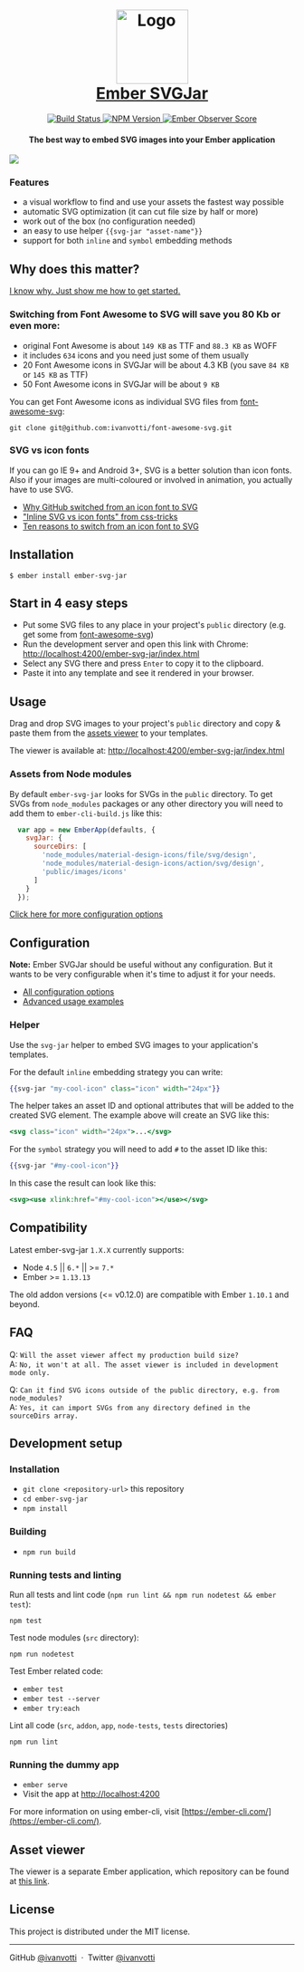 <h1 align="center">
  <img src="https://cdn.rawgit.com/ivanvotti/ember-svg-jar/master/logo.svg" alt="Logo" width="127px" height="131px">
  <br>
  <a href="https://svgjar.firebaseapp.com">Ember SVGJar</a>
  <br>
</h1>

<p align="center">
  <a href="https://travis-ci.org/ivanvotti/ember-svg-jar">
    <img src="https://travis-ci.org/ivanvotti/ember-svg-jar.svg?branch=master"
      alt="Build Status">
  </a>
  <a href="https://www.npmjs.com/package/ember-svg-jar">
    <img src="https://badge.fury.io/js/ember-svg-jar.svg"
      alt="NPM Version">
  </a>
  <a href="http://emberobserver.com/addons/ember-svg-jar">
    <img src="http://emberobserver.com/badges/ember-svg-jar.svg"
      alt="Ember Observer Score">
  </a>
</p>

<h4 align="center">
  The best way to embed SVG images into your Ember application
</h4>

![](https://s3-us-west-2.amazonaws.com/ivanvotti-uploads/SVGJar+0.9.1.png)

### Features

- a visual workflow to find and use your assets the fastest way possible
- automatic SVG optimization (it can cut file size by half or more)
- work out of the box (no configuration needed)
- an easy to use helper `{{svg-jar "asset-name"}}`
- support for both `inline` and `symbol` embedding methods

## Why does this matter?

[I know why. Just show me how to get started.](https://github.com/ivanvotti/ember-svg-jar#installation)

### Switching from Font Awesome to SVG will save you 80 Kb or even more:

- original Font Awesome is about `149 KB` as TTF and `88.3 KB` as WOFF
- it includes `634` icons and you need just some of them usually
- 20 Font Awesome icons in SVGJar will be about 4.3 KB (you save `84 KB` or `145 KB` as TTF)
- 50 Font Awesome icons in SVGJar will be about `9 KB`

You can get Font Awesome icons as individual SVG files from [font-awesome-svg](https://github.com/ivanvotti/font-awesome-svg):

`git clone git@github.com:ivanvotti/font-awesome-svg.git`

### SVG vs icon fonts

If you can go IE 9+ and Android 3+, SVG is a better solution than icon fonts. Also if your images are multi-coloured or involved in animation, you actually have to use SVG.

- [Why GitHub switched from an icon font to SVG](https://github.com/blog/2112-delivering-octicons-with-svg)
- ["Inline SVG vs icon fonts" from css-tricks](https://css-tricks.com/icon-fonts-vs-svg/)
- [Ten reasons to switch from an icon font to SVG](http://ianfeather.co.uk/ten-reasons-we-switched-from-an-icon-font-to-svg/)

## Installation

`$ ember install ember-svg-jar`

## Start in 4 easy steps

- Put some SVG files to any place in your project's `public` directory (e.g. get some from [font-awesome-svg](https://github.com/ivanvotti/font-awesome-svg))
- Run the development server and open this link with Chrome: <a href="http://localhost:4200/ember-svg-jar/index.html" target="_blank">http://localhost:4200/ember-svg-jar/index.html</a>
- Select any SVG there and press `Enter` to copy it to the clipboard.
- Paste it into any template and see it rendered in your browser.

## Usage

Drag and drop SVG images to your project's `public` directory and copy & paste them from the <a href="http://localhost:4200/ember-svg-jar/index.html" target="_blank">assets viewer</a> to your templates.

The viewer is available at: <a href="http://localhost:4200/ember-svg-jar/index.html" target="_blank">http://localhost:4200/ember-svg-jar/index.html</a>

### Assets from Node modules

By default `ember-svg-jar` looks for SVGs in the `public` directory. To get SVGs from `node_modules` packages or any other directory you will need to add them to `ember-cli-build.js` like this:
```js
  var app = new EmberApp(defaults, {
    svgJar: {
      sourceDirs: [
        'node_modules/material-design-icons/file/svg/design',
        'node_modules/material-design-icons/action/svg/design',
        'public/images/icons'
      ]
    }
  });
```

[Click here for more configuration options](#configuration)

## Configuration

**Note:** Ember SVGJar should be useful without any configuration. But it wants to be very configurable when it's time to adjust it for your needs.

- [All configuration options](docs/configuration.md)
- [Advanced usage examples](docs/examples.md)

### Helper

Use the `svg-jar` helper to embed SVG images to your application's templates.

For the default `inline` embedding strategy you can write:

```handlebars
{{svg-jar "my-cool-icon" class="icon" width="24px"}}
```

The helper takes an asset ID and optional attributes that will be added to the created SVG element. The example above will create an SVG like this:

```handlebars
<svg class="icon" width="24px">...</svg>
```

For the `symbol` strategy you will need to add `#` to the asset ID like this:

```handlebars
{{svg-jar "#my-cool-icon"}}
```

In this case the result can look like this:

```handlebars
<svg><use xlink:href="#my-cool-icon"></use></svg>
```

## Compatibility

Latest ember-svg-jar `1.X.X` currently supports:
- Node `4.5` || `6.*` || >= `7.*`
- Ember >= `1.13.13`

The old addon versions (<= v0.12.0) are compatible with Ember `1.10.1` and beyond.

## FAQ

Q: `Will the asset viewer affect my production build size?`  
A: `No, it won't at all. The asset viewer is included in development mode only.` 

Q: `Can it find SVG icons outside of the public directory, e.g. from node_modules?`  
A: `Yes, it can import SVGs from any directory defined in the sourceDirs array.`

## Development setup

### Installation

* `git clone <repository-url>` this repository
* `cd ember-svg-jar`
* `npm install`

### Building

* `npm run build`

### Running tests and linting

Run all tests and lint code (`npm run lint && npm run nodetest && ember test`):

```shell
npm test
```

Test node modules (`src` directory):

```shell
npm run nodetest
```

Test Ember related code:

* `ember test`
* `ember test --server`
* `ember try:each`

Lint all code (`src`, `addon`, `app`, `node-tests`, `tests` directories)

```shell
npm run lint
```

### Running the dummy app

* `ember serve`
* Visit the app at [http://localhost:4200](http://localhost:4200)

For more information on using ember-cli, visit [https://ember-cli.com/](https://ember-cli.com/).

## Asset viewer

The viewer is a separate Ember application, which repository can be found at [this link](https://github.com/ivanvotti/svg-jar).

## License

This project is distributed under the MIT license.

---

GitHub [@ivanvotti](https://github.com/ivanvotti) &nbsp;&middot;&nbsp;
Twitter [@ivanvotti](https://twitter.com/ivanvotti)
